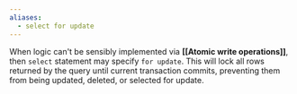 ```yaml
---
aliases:
  - select for update
---
```

When logic can't be sensibly implemented via **[[Atomic write operations]]**, then `select` statement may specify `for update`. This will lock all rows returned by the query until current transaction commits, preventing them from being updated, deleted, or selected for update.

